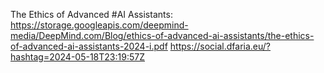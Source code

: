 The Ethics of Advanced #AI Assistants: https://storage.googleapis.com/deepmind-media/DeepMind.com/Blog/ethics-of-advanced-ai-assistants/the-ethics-of-advanced-ai-assistants-2024-i.pdf https://social.dfaria.eu/?hashtag=2024-05-18T23:19:57Z